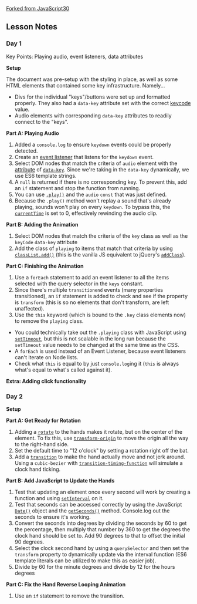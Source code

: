 [Forked from JavaScript30](https://github.com/wesbos/JavaScript30)

## Lesson Notes

### Day 1

Key Points: Playing audio, event listeners, data attributes

**Setup**

The document was pre-setup with the styling in place, as well as some HTML elements that contained some key infrastructure. Namely...

* Divs for the individual "keys"/buttons were set up and formatted properly. They also had a `data-key` attribute set with the correct [keycode](https://developer.mozilla.org/en-US/docs/Web/API/KeyboardEvent/keyCode) value.
* Audio elements with corresponding `data-key` attributes to readily connect to the "keys".

**Part A: Playing Audio**

1. Added a `console.log` to ensure `keydown` events could be properly detected.
2. Create an [event listener](https://developer.mozilla.org/en-US/docs/Web/API/EventTarget/addEventListener) that listens for the `keydown` event.
3. Select DOM nodes that match the criteria of `audio` element with the [attribute](https://www.w3schools.com/css/css_attribute_selectors.asp) of [`data-key`](https://www.w3schools.com/tags/att_global_data.asp). Since we're taking in the `data-key` dynamically, we use ES6 template strings.
4. A `null` is returned if there is no corresponding key. To prevent this, add an `if` statement and stop the function from running.
5. You can use [`.play()`](https://developer.mozilla.org/en-US/docs/Web/API/HTMLMediaElement/play) and the `audio` `const` that was just defined.
6. Because the `.play()` method won't replay a sound that's already playing, sounds won't play on every `keydown`. To bypass this, the [`currentTime`](https://www.w3schools.com/tags/av_prop_currenttime.asp) is set to 0, effectively rewinding the audio clip.

**Part B: Adding the Animation**

1. Select DOM nodes that match the criteria of the `key` class as well as the `keyCode` `data-key` attribute
2. Add the class of `playing` to items that match that criteria by using [`classList.add()`](https://developer.mozilla.org/en-US/docs/Web/API/Element/classList) (this is the vanilla JS equivalent to jQuery's [`addClass`](https://api.jquery.com/addclass/)).

**Part C: Finishing the Animation**

1. Use a `forEach` statement to add an event listener to all the items selected with the query selector in the `keys` constant.
2. Since there's multiple `transitionend` events (many properties transitioned), an `if` statement is added to check and see if the property is `transform` (this is so no elements that don't transform, are left unaffected).
3. Use the `this` keyword (which is bound to the `.key` class elements now) to remove the `playing` class.

* You could technically take out the `.playing` class with JavaScript using [`setTimeout`](https://www.w3schools.com/jsref/met_win_settimeout.asp), but this is not scalable in the long run because the `setTimeout` value needs to be changed at the same time as the CSS.
* A `forEach` is used instead of an Event Listener, because event listeners can't iterate on Node lists.
* Check what `this` is equal to by just `console.log`ing it (`this` is always what's equal to what's called against it).

**Extra: Adding click functionality**

### Day 2

**Setup**

**Part A: Get Ready for Rotation**

1. Adding a [`rotate`](https://developer.mozilla.org/en-US/docs/Web/CSS/transform-function/rotate) to the hands makes it rotate, but on the center of the element. To fix this, use [`transform-origin`](https://developer.mozilla.org/en-US/docs/Web/CSS/transform-origin) to move the origin all the way to the right-hand side.
2. Set the default time to "12 o'clock" by setting a rotation right off the bat.
3. Add a [`transition`](https://developer.mozilla.org/en-US/docs/Web/CSS/transition) to make the hand actually move and not jerk around. Using a `cubic-bezier` with [`transition-timing-function`](https://developer.mozilla.org/en-US/docs/Web/CSS/transition-timing-function) will simulate a clock hand ticking.

**Part B: Add JavaScript to Update the Hands**

1. Test that updating an element once every second will work by creating a function and using [`setInterval`](https://developer.mozilla.org/en-US/docs/Web/API/WindowOrWorkerGlobalScope/setInterval) on it.
2. Test that seconds can be accessed correctly by using the JavaScript [`Date()`](https://developer.mozilla.org/en-US/docs/Web/JavaScript/Reference/Global_Objects/Date) object and the [`getSeconds()`](https://developer.mozilla.org/en-US/docs/Web/JavaScript/Reference/Global_Objects/Date/getSeconds) method. Console.log out the seconds to ensure it's working.
3. Convert the seconds into degrees by dividing the seconds by 60 to get the percentage, then multiply that number by 360 to get the degrees the clock hand should be set to. Add 90 degrees to that to offset the initial 90 degrees.
4. Select the clock second hand by using a `querySelector` and then set the `transform` property to dynamically update via the interval function (ES6 template literals can be utilized to make this as easier job).
5. Divide by 60 for the minute degrees and divide by 12 for the hours degrees

**Part C: Fix the Hand Reverse Looping Animation**

1. Use an `if` statement to remove the transition.

